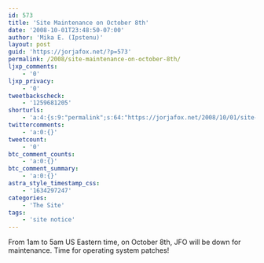 ```yaml
---
id: 573
title: 'Site Maintenance on October 8th'
date: '2008-10-01T23:48:50-07:00'
author: 'Mika E. (Ipstenu)'
layout: post
guid: 'https://jorjafox.net/?p=573'
permalink: /2008/site-maintenance-on-october-8th/
ljxp_comments:
    - '0'
ljxp_privacy:
    - '0'
tweetbackscheck:
    - '1259681205'
shorturls:
    - 'a:4:{s:9:"permalink";s:64:"https://jorjafox.net/2008/10/01/site-maintenance-on-october-8th/";s:7:"tinyurl";s:25:"http://tinyurl.com/lrzu7a";s:4:"isgd";s:18:"http://is.gd/53ap1";s:5:"bitly";s:20:"http://bit.ly/6LXSkq";}'
twittercomments:
    - 'a:0:{}'
tweetcount:
    - '0'
btc_comment_counts:
    - 'a:0:{}'
btc_comment_summary:
    - 'a:0:{}'
astra_style_timestamp_css:
    - '1634297247'
categories:
    - 'The Site'
tags:
    - 'site notice'
---
```


From 1am to 5am US Eastern time, on October 8th, JFO will be down for maintenance. Time for operating system patches! 